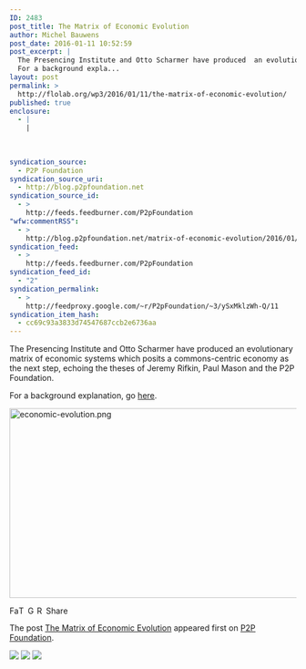 ```yaml
---
ID: 2483
post_title: The Matrix of Economic Evolution
author: Michel Bauwens
post_date: 2016-01-11 10:52:59
post_excerpt: |
  The Presencing Institute and Otto Scharmer have produced  an evolutionary matrix of economic systems which posits a commons-centric economy as the next step, echoing the theses of Jeremy Rifkin, Paul Mason and the P2P Foundation.
  For a background expla...
layout: post
permalink: >
  http://flolab.org/wp3/2016/01/11/the-matrix-of-economic-evolution/
published: true
enclosure:
  - |
    |
        
        
        
syndication_source:
  - P2P Foundation
syndication_source_uri:
  - http://blog.p2pfoundation.net
syndication_source_id:
  - >
    http://feeds.feedburner.com/P2pFoundation
"wfw:commentRSS":
  - >
    http://blog.p2pfoundation.net/matrix-of-economic-evolution/2016/01/11/feed
syndication_feed:
  - >
    http://feeds.feedburner.com/P2pFoundation
syndication_feed_id:
  - "2"
syndication_permalink:
  - >
    http://feedproxy.google.com/~r/P2pFoundation/~3/ySxMklzWh-Q/11
syndication_item_hash:
  - cc69c93a3833d74547687ccb2e6736aa
---
```

The Presencing Institute and Otto Scharmer have produced an evolutionary matrix of economic systems which posits a commons-centric economy as the next step, echoing the theses of Jeremy Rifkin, Paul Mason and the P2P Foundation.

For a background explanation, go [here][1].

<img src="http://blog.p2pfoundation.net/wp-content/uploads/economic-evolution.png.jpeg" alt="economic-evolution.png" width="675" height="333" class="aligncenter size-full wp-image-53395" />

<a class="a2a_button_facebook" href="http://www.addtoany.com/add_to/facebook?linkurl=http%3A%2F%2Fblog.p2pfoundation.net%2Fmatrix-of-economic-evolution%2F2016%2F01%2F11&linkname=The%20Matrix%20of%20Economic%20Evolution" title="Facebook" rel="nofollow"><img src="http://blog.p2pfoundation.net/wp-content/plugins/add-to-any/icons/facebook.png" width="16" height="16" alt="Facebook" /></a><a class="a2a_button_twitter" href="http://www.addtoany.com/add_to/twitter?linkurl=http%3A%2F%2Fblog.p2pfoundation.net%2Fmatrix-of-economic-evolution%2F2016%2F01%2F11&linkname=The%20Matrix%20of%20Economic%20Evolution" title="Twitter" rel="nofollow"><img src="http://blog.p2pfoundation.net/wp-content/plugins/add-to-any/icons/twitter.png" width="16" height="16" alt="Twitter" /></a><a class="a2a_button_google_plus" href="http://www.addtoany.com/add_to/google_plus?linkurl=http%3A%2F%2Fblog.p2pfoundation.net%2Fmatrix-of-economic-evolution%2F2016%2F01%2F11&linkname=The%20Matrix%20of%20Economic%20Evolution" title="Google+" rel="nofollow"><img src="http://blog.p2pfoundation.net/wp-content/plugins/add-to-any/icons/google_plus.png" width="16" height="16" alt="Google+" /></a><a class="a2a_button_reddit" href="http://www.addtoany.com/add_to/reddit?linkurl=http%3A%2F%2Fblog.p2pfoundation.net%2Fmatrix-of-economic-evolution%2F2016%2F01%2F11&linkname=The%20Matrix%20of%20Economic%20Evolution" title="Reddit" rel="nofollow"><img src="http://blog.p2pfoundation.net/wp-content/plugins/add-to-any/icons/reddit.png" width="16" height="16" alt="Reddit" /></a><a class="a2a_dd a2a_target addtoany_share_save" href="https://www.addtoany.com/share#url=http%3A%2F%2Fblog.p2pfoundation.net%2Fmatrix-of-economic-evolution%2F2016%2F01%2F11&title=The%20Matrix%20of%20Economic%20Evolution" id="wpa2a_2"><img src="http://blog.p2pfoundation.net/wp-content/plugins/add-to-any/share_save_120_16.png" width="120" height="16" alt="Share" /></a>

The post <a rel="nofollow" href="http://blog.p2pfoundation.net/matrix-of-economic-evolution/2016/01/11">The Matrix of Economic Evolution</a> appeared first on <a rel="nofollow" href="http://blog.p2pfoundation.net/">P2P Foundation</a>.

<div class="feedflare">
  <a href="http://feeds.feedburner.com/~ff/P2pFoundation?a=ySxMklzWh-Q:ZUMNJyDrbR0:7Q72WNTAKBA"><img src="http://feeds.feedburner.com/~ff/P2pFoundation?d=7Q72WNTAKBA" border="0" /></img></a> <a href="http://feeds.feedburner.com/~ff/P2pFoundation?a=ySxMklzWh-Q:ZUMNJyDrbR0:D7DqB2pKExk"><img src="http://feeds.feedburner.com/~ff/P2pFoundation?i=ySxMklzWh-Q:ZUMNJyDrbR0:D7DqB2pKExk" border="0" /></img></a> <a href="http://feeds.feedburner.com/~ff/P2pFoundation?a=ySxMklzWh-Q:ZUMNJyDrbR0:2mJPEYqXBVI"><img src="http://feeds.feedburner.com/~ff/P2pFoundation?d=2mJPEYqXBVI" border="0" /></img></a>
</div>

<img src="http://feeds.feedburner.com/~r/P2pFoundation/~4/ySxMklzWh-Q" height="1" width="1" alt="" />

 [1]: https://www.presencing.com/ego-to-eco/economic-evolution
